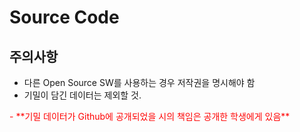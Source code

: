 # Source Code
## 주의사항
 - 다른 Open Source SW를 사용하는 경우 저작권을 명시해야 함
 - 기밀이 담긴 데이터는 제외할 것.
 <span style="color:red">
 - **기밀 데이터가 Github에 공개되었을 시의 책임은 공개한 학생에게 있음**
 </span>
